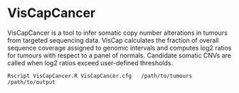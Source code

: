 # VisCapCancer
VisCapCancer is a tool to infer somatic copy number alterations in tumours from targeted sequencing data. VisCap calculates the fraction of overall sequence coverage assigned to genomic intervals and computes log2 ratios for tumours with respect to a panel of normals. Candidate somatic CNVs are called when log2 ratios exceed user-defined thresholds.

```
Rscript VisCapCancer.R VisCapCancer.cfg   /path/to/tumours /path/to/output
```
